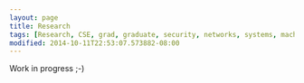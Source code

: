 ```yaml
---
layout: page
title: Research
tags: [Research, CSE, grad, graduate, security, networks, systems, machine, learning]
modified: 2014-10-11T22:53:07.573882-08:00
---
```


Work in progress ;-)